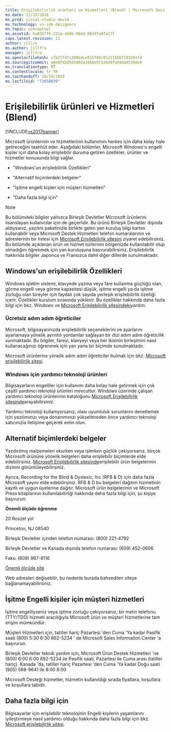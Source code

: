 ```yaml
---
title: Erişilebilirlik ürünleri ve Hizmetleri (Blend) | Microsoft Docs
ms.date: 11/15/2016
ms.prod: visual-studio-dev14
ms.technology: vs-ide-designers
ms.topic: conceptual
ms.assetid: ba8557f6-231a-4d8b-80dd-80397e87a17f
caps.latest.revision: 11
author: jillre
ms.author: jillfra
manager: jillfra
ms.openlocfilehash: cfb2274fc300bdce815f08c8121156bf281b91f4
ms.sourcegitcommit: a8e8f4bd5d508da34bbe9f2d4d9fa94da0539de0
ms.translationtype: MT
ms.contentlocale: tr-TR
ms.lasthandoff: 10/19/2019
ms.locfileid: "72658039"
---
```

# <a name="accessibility-products-and-services-blend"></a>Erişilebilirlik ürünleri ve Hizmetleri (Blend)
[!INCLUDE[vs2017banner](../includes/vs2017banner.md)]

Microsoft ürünlerinin ve hizmetlerinin kullanımını herkes için daha kolay hale getireceğini taahhüt eder. Aşağıdaki bölümler, Microsoft Windows'u engelli kişiler için daha kolay erişilebilir duruma getiren özellikler, ürünler ve hizmetler konusunda bilgi sağlar.

- "Windows'un erişilebilirlik Özellikleri"

- "Alternatif biçimlerdeki belgeler"

- "İşitme engelli kişiler için müşteri hizmetleri"

- "Daha fazla bilgi için"

> [!NOTE]
> Bu bölümdeki bilgiler yalnızca Birleşik Devletler Microsoft ürünlerini lisanslayan kullanıcılar için de geçerlidir. Bu ürünü Birleşik Devletler dışında aldıysanız, yazılım paketinizle birlikte gelen yan kuruluş bilgi kartını kullanabilir veya Microsoft Destek Hizmetleri telefon numaralarının ve adreslerinin bir listesi için [Microsoft Erişilebilirlik sitesini](http://go.microsoft.com/fwlink/?LinkID=75069) ziyaret edebilirsiniz. Bu bölümde açıklanan ürün ve hizmet türlerinin bölgenizde kullanılabilir olup olmadığını öğrenmek için yan kuruluşuna başvurabilirsiniz. Erişilebilirlik hakkında bilgiler Japonca ve Fransızca dahil diğer dillerde sunulmaktadır.

## <a name="accessibility-features-of-windows"></a>Windows'un erişilebilirlik Özellikleri
 Windows işletim sistemi, klavyede yazma veya fare kullanma güçlüğü olan, görme engelli veya görme kapasitesi düşük, işitme engelli ya da işitme zorluğu olan bireyler için faydalı çok sayıda yerleşik erişilebilirlik özelliği içerir. Özellikler kurulum sırasında yüklenir. Bu özellikler hakkında daha fazla bilgi için bkz. Windows ve [Microsoft Erişilebilirlik sitesindeki](http://go.microsoft.com/fwlink/?LinkID=75069)yardım.

### <a name="free-step-by-step-tutorials"></a>Ücretsiz adım adım öğreticiler
 Microsoft, bilgisayarınızda erişilebilirlik seçeneklerini ve ayarlarını ayarlamaya yönelik ayrıntılı yordamlar sağlayan bir dizi adım adım öğreticilik sunmaktadır. Bu bilgiler, fareyi, klavyeyi veya her ikisinin birleşimini nasıl kullanacağınızı öğrenmek için yan yana bir biçimde sunulmaktadır.

 Microsoft ürünlerine yönelik adım adım öğreticiler bulmak için bkz. [Microsoft erişilebilirlik sitesi](http://go.microsoft.com/fwlink/?LinkID=75069).

### <a name="assistive-technology-products-for-windows"></a>Windows için yardımcı teknoloji ürünleri
 Bilgisayarların engelliler için kullanımı daha kolay hale getirmek için çok çeşitli yardımcı teknoloji ürünleri mevcuttur. Windows üzerinde çalışan yardımcı teknoloji ürünlerinin kataloğunu [Microsoft Erişilebilirlik sitesinde](http://go.microsoft.com/fwlink/?LinkID=75069)arayabilirsiniz.

 Yardımcı teknoloji kullanıyorsanız, olası uyumluluk sorunlarını denetlemek için yazılımınızı veya donanımınızı yükseltmeden önce yardımcı teknoloji satıcınızla iletişime geçerek emin olun.

## <a name="documentation-in-alternative-formats"></a>Alternatif biçimlerdeki belgeler
 Yazdırılmış malzemeleri okurken veya işlerken güçlük çekiyorsanız, birçok Microsoft ürününe yönelik belgeleri daha erişilebilir biçimlerde elde edebilirsiniz. [Microsoft Erişilebilirlik sitesinde](http://go.microsoft.com/fwlink/?LinkID=75069)erişilebilir ürün belgelerinin dizinini görüntüleyebilirsiniz.

 Ayrıca, Recording for the Blind & Dyslexic, Inc (RFB & D) için daha fazla Microsoft yayını elde edebilirsiniz. RFB & D bu belgeleri dağıtım hizmetinin kayıtlı ve uygun üyelerine dağıtır. Microsoft ürün belgelerinin ve Microsoft Press kitaplarının kullanılabilirliği hakkında daha fazla bilgi için, şu kişiye başvurun:

 **Önemli ölçüde öğrenme**

 20 Roszel yol

 Princeton, NJ 08540

 Birleşik Devletler içinden telefon numarası: (800) 221-4792

 Birleşik Devletler ve Kanada dışında telefon numarası: (609) 452-0606

 Faks: (609) 987-8116

 [Önemli ölçüde site](http://go.microsoft.com/fwlink/?LinkId=111110)

 Web adresleri değişebilir, bu nedenle burada bahsedilen siteye bağlanamayabilirsiniz.

## <a name="customer-service-for-people-with-hearing-impairments"></a>İşitme Engelli kişiler için müşteri hizmetleri
 İşitme engelliyseniz veya işitme zorluğu çekiyorsanız, bir metin telefonu (TTY/TDD) hizmeti aracılığıyla Microsoft ürün ve müşteri hizmetlerine tam erişim mümkündür:

 Müşteri Hizmetleri için, tatiller hariç Pazartesi 'den Cuma 'Ya kadar Pasifik saati (800) 5:30 6:30 892-5234 ' de Microsoft Sales Information Center 'a başvurun.

 Birleşik Devletler teknik yardım için, Microsoft Ürün Destek Hizmetleri 'ne (800) 6:00 6:00 892-5234 ile Pasifik saati, Pazartesi ile Cuma arası (tatiller hariç). Kanada 'da, tatiller hariç Pazartesi 'den Cuma 'Ya kadar Doğu saati (905) 568-9641 ile 8:00 8:00

 Microsoft Desteği hizmetler, hizmetin kullanıldığı sırada fiyatlara, koşullara ve koşullara tabidir.

## <a name="for-more-information"></a>Daha fazla bilgi için
 Bilgisayarlar için erişilebilir teknolojinin Engelli kişilerin yaşamlarını iyileştirmeye nasıl yardımcı olduğu hakkında daha fazla bilgi için bkz. [Microsoft erişilebilirlik sitesi](http://go.microsoft.com/fwlink/?LinkID=75069).
